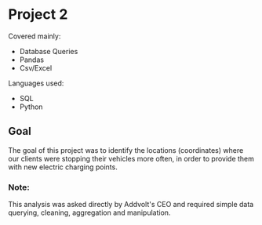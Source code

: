 # Project 2

Covered mainly:
- Database Queries
- Pandas
- Csv/Excel

Languages used:
- SQL
- Python

## Goal
The goal of this project was to identify the locations (coordinates) where our clients were stopping their vehicles more often, in order to provide them with new electric charging points.

### Note:
This analysis was asked directly by Addvolt's CEO and required simple data querying, cleaning, aggregation and manipulation.
